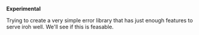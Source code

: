 **Experimental**

Trying to create a very simple error library that has just enough features to serve iroh well. We'll see if this is feasable.

